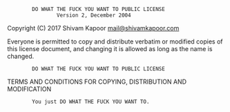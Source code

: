             DO WHAT THE FUCK YOU WANT TO PUBLIC LICENSE
                    Version 2, December 2004

 Copyright (C) 2017 Shivam Kapoor <mail@shivamkapoor.com>

 Everyone is permitted to copy and distribute verbatim or modified
 copies of this license document, and changing it is allowed as long
 as the name is changed.

            DO WHAT THE FUCK YOU WANT TO PUBLIC LICENSE
   TERMS AND CONDITIONS FOR COPYING, DISTRIBUTION AND MODIFICATION

            You just DO WHAT THE FUCK YOU WANT TO.
